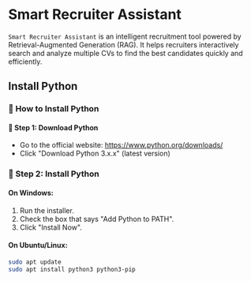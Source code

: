# Smart Recruiter Assistant 

`Smart Recruiter Assistant` is an intelligent recruitment tool powered by Retrieval-Augmented Generation (RAG). It helps recruiters interactively search and analyze multiple CVs to find the best candidates quickly and efficiently.


## Install Python 

### 🐍 How to Install Python

#### 🔹 Step 1: Download Python
- Go to the official website: https://www.python.org/downloads/
- Click "Download Python 3.x.x" (latest version)

### 🔹 Step 2: Install Python

#### On Windows:
1. Run the installer.
2. Check the box that says "Add Python to PATH".
3. Click "Install Now".

#### On Ubuntu/Linux:
```bash
sudo apt update
sudo apt install python3 python3-pip